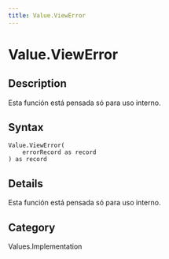 ```yaml
---
title: Value.ViewError
---
```


# Value.ViewError


## Description

Esta función está pensada só para uso interno.


## Syntax

```powerquery
Value.ViewError(
    errorRecord as record
) as record
```


## Details

Esta función está pensada só para uso interno.



## Category
Values.Implementation
